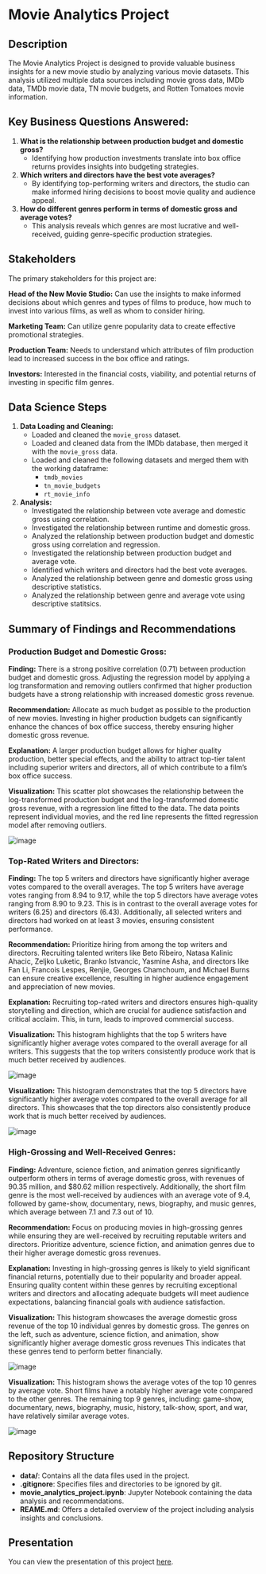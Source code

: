 # Movie Analytics Project

## Description
The Movie Analytics Project is designed to provide valuable business insights for a new movie studio by analyzing various movie datasets. This analysis utilized multiple data sources including movie gross data, IMDb data, TMDb movie data, TN movie budgets, and Rotten Tomatoes movie information. 

## Key Business Questions Answered:
1. **What is the relationship between production budget and domestic gross?**
   - Identifying how production investments translate into box office returns provides insights into budgeting strategies.
2. **Which writers and directors have the best vote averages?**
   - By identifying top-performing writers and directors, the studio can make informed hiring decisions to boost movie quality and audience appeal.
3. **How do different genres perform in terms of domestic gross and average votes?**
   - This analysis reveals which genres are most lucrative and well-received, guiding genre-specific production strategies.

## Stakeholders
The primary stakeholders for this project are:

**Head of the New Movie Studio:** Can use the insights to make informed decisions about which genres and types of films to produce, how much to invest into various films, as well as whom to consider hiring.

**Marketing Team:** Can utilize genre popularity data to create effective promotional strategies.

**Production Team:** Needs to understand which attributes of film production lead to increased success in the box office and ratings.

**Investors:** Interested in the financial costs, viability, and potential returns of investing in specific film genres.

## Data Science Steps
1. **Data Loading and Cleaning:**
   - Loaded and cleaned the `movie_gross` dataset.
   - Loaded and cleaned data from the IMDb database, then merged it with the `movie_gross` data.
   - Loaded and cleaned the following datasets and merged them with the working dataframe:
     - `tmdb_movies`
     - `tn_movie_budgets`
     - `rt_movie_info`
2. **Analysis:**
   - Investigated the relationship between vote average and domestic gross using correlation.
   - Investigated the relationship between runtime and domestic gross.
   - Analyzed the relationship between production budget and domestic gross using correlation and regression.
   - Investigated the relationship between production budget and average vote.
   - Identified which writers and directors had the best vote averages.
   - Analyzed the relationship between genre and domestic gross using descriptive statistics.
   - Analyzed the relationship between genre and average vote using descriptive statitsics.

## Summary of Findings and Recommendations

### Production Budget and Domestic Gross:
**Finding:** There is a strong positive correlation (0.71) between production budget and domestic gross. Adjusting the regression model by applying a log transformation and removing outliers confirmed that higher production budgets have a strong relationship with increased domestic gross revenue.

**Recommendation:** Allocate as much budget as possible to the production of new movies. Investing in higher production budgets can significantly enhance the chances of box office success, thereby ensuring higher domestic gross revenue.

**Explanation:** A larger production budget allows for higher quality production, better special effects, and the ability to attract top-tier talent including superior writers and directors, all of which contribute to a film’s box office success.

**Visualization:**
This scatter plot showcases the relationship between the log-transformed production budget and the log-transformed domestic gross revenue, with a regression line fitted to the data. The data points represent individual movies, and the red line represents the fitted regression model after removing outliers.

![image](https://github.com/agambino720/movie_analytics_project/assets/135170174/ed883a2c-2a2f-4ac7-8262-5d896ef2a94e)


### Top-Rated Writers and Directors:
**Finding:** The top 5 writers and directors have significantly higher average votes compared to the overall averages. The top 5 writers have average votes ranging from 8.94 to 9.17, while the top 5 directors have average votes ranging from 8.90 to 9.23. This is in contrast to the overall average votes for writers (6.25) and directors (6.43). Additionally, all selected writers and directors had worked on at least 3 movies, ensuring consistent performance.

**Recommendation:** Prioritize hiring from among the top writers and directors. Recruiting talented writers like Beto Ribeiro, Natasa Kalinic Ahacic, Zeljko Luketic, Branko Istvancic, Yasmine Asha, and directors like Fan Li, Francois Lespes, Renjie, Georges Chamchoum, and Michael Burns can ensure creative excellence, resulting in higher audience engagement and appreciation of new movies.

**Explanation:** Recruiting top-rated writers and directors ensures high-quality storytelling and direction, which are crucial for audience satisfaction and critical acclaim. This, in turn, leads to improved commercial success.

**Visualization:** 
This histogram highlights that the top 5 writers have significantly higher average votes compared to the overall average for all writers. This suggests that the top writers consistently produce work that is much better received by audiences.

![image](https://github.com/agambino720/movie_analytics_project/assets/135170174/bdb25a7a-cb62-460f-b37f-b540331012b7)

**Visualization:** 
This histogram demonstrates that the top 5 directors have significantly higher average votes compared to the overall average for all directors. This showcases that the top directors also consistently produce work that is much better received by audiences.

![image](https://github.com/agambino720/movie_analytics_project/assets/135170174/fa6a757c-b9fd-46b7-b164-90dc17ccbc13)


### High-Grossing and Well-Received Genres:
**Finding:** Adventure, science fiction, and animation genres significantly outperform others in terms of average domestic gross, with revenues of 90.35 million, and $80.62 million respectively. Additionally, the short film genre is the most well-received by audiences with an average vote of 9.4, followed by game-show, documentary, news, biography, and music genres, which average between 7.1 and 7.3 out of 10.

**Recommendation:** Focus on producing movies in high-grossing genres while ensuring they are well-received by recruiting reputable writers and directors. Prioritize adventure, science fiction, and animation genres due to their higher average domestic gross revenues.

**Explanation:** Investing in high-grossing genres is likely to yield significant financial returns, potentially due to their popularity and broader appeal. Ensuring quality content within these genres by recruiting exceptional writers and directors and allocating adequate budgets will meet audience expectations, balancing financial goals with audience satisfaction.

**Visualization:**
This histogram showcases the average domestic gross revenue of the top 10 individual genres by domestic gross. The genres on the left, such as adventure, science fiction, and animation, show significantly higher average domestic gross revenues This indicates that these genres tend to perform better financially.

![image](https://github.com/agambino720/movie_analytics_project/assets/135170174/5668d966-af7f-4f57-a177-c466e00a6146)

**Visualization:**
This histogram shows the average votes of the top 10 genres by average vote. Short films have a notably higher average vote compared to the other genres. The remaining top 9 genres, including: game-show, documentary, news, biography, music, history, talk-show, sport, and war, have relatively similar average votes.

![image](https://github.com/agambino720/movie_analytics_project/assets/135170174/50138f8d-daa1-423c-9514-27ada5d5981b)


## Repository Structure
- **data/**: Contains all the data files used in the project.
- **.gitignore**: Specifies files and directories to be ignored by git.
- **movie_analytics_project.ipynb**: Jupyter Notebook containing the data analysis and recommendations.
- **REAME.md**: Offers a detailed overview of the project including analysis insights and conclusions.

## Presentation
You can view the presentation of this project [here](https://docs.google.com/presentation/d/1qzzlDK3dgB4EjRu-NPncwXxS1F5_SCGlOMEQgSUlTeo/edit?usp=sharing).
